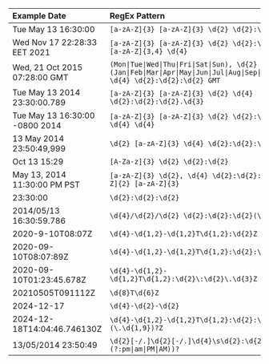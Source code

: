 | Example Date | RegEx Pattern |
| :-------------------- | :----------------------- |
| Tue May 13 16:30:00 | `[a-zA-Z]{3} [a-zA-Z]{3} \d{2} \d{2}:\d{2}:\d{2}` |
| Wed Nov 17 22:28:33 EET 2021 | `[a-zA-Z]{3} [a-zA-Z]{3} \d{2} \d{2}:\d{2}:\d{2} [a-zA-Z]{3,4} \d{4}` |
| Wed, 21 Oct 2015 07:28:00 GMT | `(Mon\|Tue\|Wed\|Thu\|Fri\|Sat\|Sun), \d{2} (Jan\|Feb\|Mar\|Apr\|May\|Jun\|Jul\|Aug\|Sep\|Oct\|Nov\|Dec) \d{4} \d{2}:\d{2}:\d{2} GMT` |
| Tue May 13 2014 23:30:00.789 | `[a-zA-Z]{3} [a-zA-Z]{3} \d{2} \d{4} \d{2}:\d{2}:\d{2}.\d{3}` |
| Tue May 13 16:30:00 -0800 2014 | `[a-zA-Z]{3} [a-zA-Z]{3} \d{2} \d{2}:\d{2}:\d{2} -\d{4} \d{4}` |
| 13 May 2014 23:50:49,999 | `\d{2} [a-zA-Z]{3} \d{4} \d{2}:\d{2}:\d{2},\d{3}` |
| Oct 13 15:29 | `[A-Za-z]{3} \d{2} \d{2}:\d{2}` |
| May 13, 2014 11:30:00 PM PST | `[a-zA-Z]{3} \d{2}, \d{4} \d{2}:\d{2}:\d{2} [a-zA-Z]{2} [a-zA-Z]{3}` |
| 23:30:00 | `\d{2}:\d{2}:\d{2}` |
| 2014/05/13 16:30:59.786 | `\d{4}/\d{2}/\d{2} \d{2}:\d{2}:\d{2}(\.\d{3})?` |
| 2020-9-10T08:07Z | `\d{4}-\d{1,2}-\d{1,2}T\d{1,2}:\d{2}Z` |
| 2020-09-10T08:07:89Z | `\d{4}-\d{1,2}-\d{1,2}T\d{1,2}:\d{2}:\d{2}Z` |
| 2020-09-10T01:23:45.678Z | `\d{4}-\d{1,2}-\d{1,2}T\d{1,2}:\d{2}\:\d{2}\.\d{3}Z` |
| 20210505T091112Z | `\d{8}T\d{6}Z` |
| 2024-12-17 | `\d{4}-\d{2}-\d{2}` |
| 2024-12-18T14:04:46.746130Z | `\d{4}-\d{1,2}-\d{1,2}T\d{1,2}:\d{2}:\d{2}(\.\d{1,9})?Z` |
| 13/05/2014 23:50:49 | `\d{2}[-/.]\d{2}[-/.]\d{4}\s\d{2}:\d{2}(:\d{2})?( (?:pm\|am\|PM\|AM))?` |

